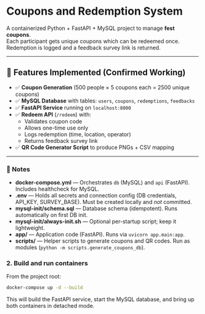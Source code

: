 # Coupons and Redemption System

A containerized Python + FastAPI + MySQL project to manage **fest coupons**.  
Each participant gets unique coupons which can be redeemed once. Redemption is logged and a feedback survey link is returned.

---

## 🚀 Features Implemented (Confirmed Working)

- ✅ **Coupon Generation** (500 people × 5 coupons each = 2500 unique coupons)
- ✅ **MySQL Database** with tables: `users`, `coupons`, `redemptions`, `feedbacks`
- ✅ **FastAPI Service** running on `localhost:8000`
- ✅ **Redeem API** (`/redeem`) with:
  - Validates coupon code
  - Allows one-time use only
  - Logs redemption (time, location, operator)
  - Returns feedback survey link
- ✅ **QR Code Generator Script** to produce PNGs + CSV mapping

---

### 📌 Notes
- **docker-compose.yml** — Orchestrates `db` (MySQL) and `api` (FastAPI). Includes healthcheck for MySQL.  
- **.env** — Holds all secrets and connection config (DB credentials, API_KEY, SURVEY_BASE). Must be created locally and *not* committed.  
- **mysql-init/schema.sql** — Database schema (idempotent). Runs automatically on first DB init.  
- **mysql-init/always-init.sh** — Optional per-startup script; keep it lightweight.  
- **app/** — Application code (FastAPI). Runs via `uvicorn app.main:app`.  
- **scripts/** — Helper scripts to generate coupons and QR codes. Run as modules (`python -m scripts.generate_coupons_db`).  


### 2. Build and run containers

From the project root:

```bash
docker-compose up -d --build
```
This will build the FastAPI service, start the MySQL database, and bring up both containers in detached mode.

